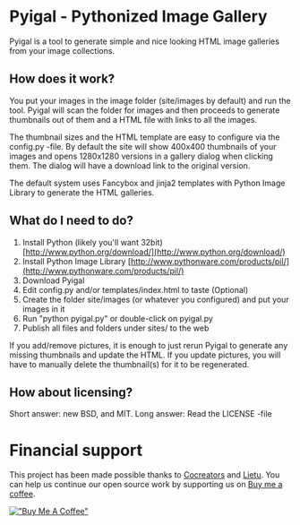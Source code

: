 # Pyigal - Pythonized Image Gallery

Pyigal is a tool to generate simple and nice looking HTML image galleries from your image collections.


## How does it work?

You put your images in the image folder (site/images by default) and run the tool. Pyigal will scan the folder for images and then proceeds to generate thumbnails out of them and a HTML file with links to all the images.

The thumbnail sizes and the HTML template are easy to configure via the config.py -file. By default the site will show 400x400 thumbnails of your images and opens 1280x1280 versions in a gallery dialog when clicking them. The dialog will have a download link to the original version.

The default system uses Fancybox and jinja2 templates with Python Image Library to generate the HTML galleries.


## What do I need to do?

1. Install Python (likely you'll want 32bit) [http://www.python.org/download/](http://www.python.org/download/)
1. Install Python Image Library [http://www.pythonware.com/products/pil/](http://www.pythonware.com/products/pil/)
1. Download Pyigal
1. Edit config.py and/or templates/index.html to taste (Optional)
1. Create the folder site/images (or whatever you configured) and put your images in it
1. Run "python pyigal.py" or double-click on pyigal.py
1. Publish all files and folders under sites/ to the web

If you add/remove pictures, it is enough to just rerun Pyigal to generate any missing thumbnails and update the HTML. If you update pictures, you will have to manually delete the thumbnail(s) for it to be regenerated.


## How about licensing?

Short answer: new BSD, and MIT. Long answer: Read the LICENSE -file


# Financial support

This project has been made possible thanks to [Cocreators](https://cocreators.ee) and [Lietu](https://lietu.net). You can help us continue our open source work by supporting us on [Buy me a coffee](https://www.buymeacoffee.com/cocreators).

[!["Buy Me A Coffee"](https://www.buymeacoffee.com/assets/img/custom_images/orange_img.png)](https://www.buymeacoffee.com/cocreators)
